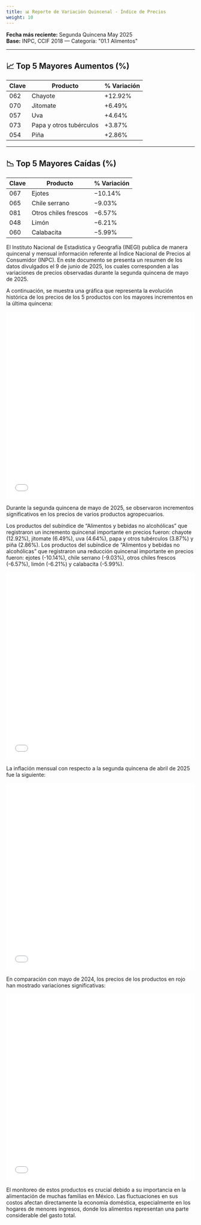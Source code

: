 ```yaml
---
title: 📊 Reporte de Variación Quincenal - Índice de Precios
weight: 10
---
```


**Fecha más reciente:** Segunda Quincena May 2025  
**Base:** INPC, CCIF 2018 — Categoría: "01.1 Alimentos"

---

## 📈 Top 5 Mayores Aumentos (%)

| Clave | Producto                     | % Variación |
|-------|------------------------------|-------------|
| 062   | Chayote                      | +12.92%     |
| 070   | Jitomate                     | +6.49%      |
| 057   | Uva                          | +4.64%      |
| 073   | Papa y otros tubérculos      | +3.87%      |
| 054   | Piña                         | +2.86%      |



---

## 📉 Top 5 Mayores Caídas (%)

| Clave | Producto             | % Variación |
|-------|----------------------|-------------|
| 067   | Ejotes               | −10.14%     |
| 065   | Chile serrano        | −9.03%      |
| 081   | Otros chiles frescos | −6.57%      |
| 048   | Limón                | −6.21%      |
| 060   | Calabacita           | −5.99%      |

El Instituto Nacional de Estadística y Geografía (INEGI) publica de manera quincenal y mensual información referente al Índice Nacional de Precios al Consumidor (INPC). En este documento se presenta un resumen de los datos divulgados el 9 de junio de 2025, los cuales corresponden a las variaciones de precios observadas durante la segunda quincena de mayo de 2025.

A continuación, se muestra una gráfica que representa la evolución histórica de los precios de los 5 productos con los mayores incrementos en la última quincena:

<iframe src="/top5_aumentos_quincenales.html" width="100%" height="500" style="border:none;"></iframe>

Durante la segunda quincena de mayo de 2025, se observaron incrementos significativos en los precios de varios productos agropecuarios.

Los productos del subíndice de “Alimentos y bebidas no alcohólicas” que registraron un incremento quincenal importante en precios fueron: chayote (12.92%), jitomate (6.49%), uva (4.64%), papa y otros tubérculos (3.87%) y piña (2.86%). Los productos del subíndice de “Alimentos y bebidas no alcohólicas” que registraron una reducción quincenal importante en precios fueron: ejotes (-10.14%), chile serrano (-9.03%), otros chiles frescos (-6.57%), limón (-6.21%) y calabacita (-5.99%). 

<iframe src="/mayo_25_quincenal.html" width="100%" height="500" style="border:none;"></iframe>

La inflación mensual con respecto a la segunda quincena de abril de 2025 fue la siguiente:

<iframe src="/mayo_25_mensual.html" width="100%" height="500" style="border:none;"></iframe>

En comparación con mayo de 2024, los precios de los productos en rojo han mostrado variaciones significativas:

<iframe src="/mayo_25_anual.html" width="100%" height="500" style="border:none;"></iframe>

El monitoreo de estos productos es crucial debido a su importancia en la alimentación de muchas familias en México. Las fluctuaciones en sus costos afectan directamente la economía doméstica, especialmente en los hogares de menores ingresos, donde los alimentos representan una parte considerable del gasto total.

